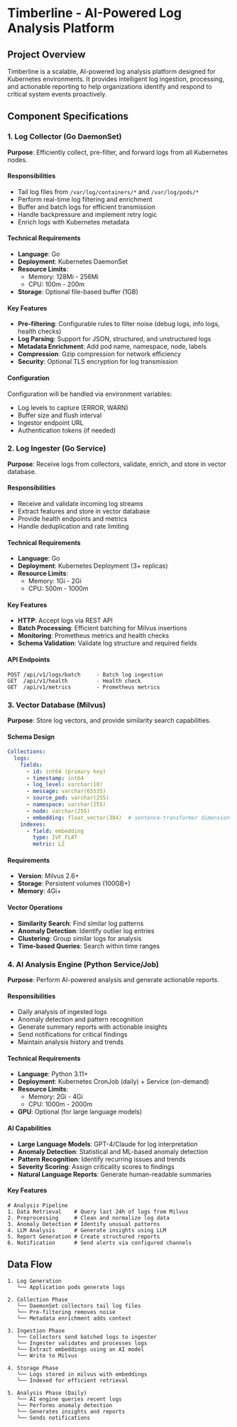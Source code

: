 # Timberline - AI-Powered Log Analysis Platform

## Project Overview

Timberline is a scalable, AI-powered log analysis platform designed for Kubernetes environments. It provides intelligent log ingestion, processing, and actionable reporting to help organizations identify and respond to critical system events proactively.


## Component Specifications

### 1. Log Collector (Go DaemonSet)

**Purpose**: Efficiently collect, pre-filter, and forward logs from all Kubernetes nodes.

#### Responsibilities
- Tail log files from `/var/log/containers/*` and `/var/log/pods/*`
- Perform real-time log filtering and enrichment
- Buffer and batch logs for efficient transmission
- Handle backpressure and implement retry logic
- Enrich logs with Kubernetes metadata

#### Technical Requirements
- **Language**: Go
- **Deployment**: Kubernetes DaemonSet
- **Resource Limits**:
  - Memory: 128Mi - 256Mi
  - CPU: 100m - 200m
- **Storage**: Optional file-based buffer (1GB)

#### Key Features
- **Pre-filtering**: Configurable rules to filter noise (debug logs, info logs, health checks)
- **Log Parsing**: Support for JSON, structured, and unstructured logs
- **Metadata Enrichment**: Add pod name, namespace, node, labels
- **Compression**: Gzip compression for network efficiency
- **Security**: Optional TLS encryption for log transmission

#### Configuration
Configuration will be handled via environment variables:
- Log levels to capture (ERROR, WARN)
- Buffer size and flush interval
- Ingestor endpoint URL
- Authentication tokens (if needed)

### 2. Log Ingester (Go Service)

**Purpose**: Receive logs from collectors, validate, enrich, and store in vector database.

#### Responsibilities
- Receive and validate incoming log streams
- Extract features and store in vector database
- Provide health endpoints and metrics
- Handle deduplication and rate limiting

#### Technical Requirements
- **Language**: Go
- **Deployment**: Kubernetes Deployment (3+ replicas)
- **Resource Limits**:
  - Memory: 1Gi - 2Gi
  - CPU: 500m - 1000m

#### Key Features
- **HTTP**: Accept logs via REST API
- **Batch Processing**: Efficient batching for Milvus insertions
- **Monitoring**: Prometheus metrics and health checks
- **Schema Validation**: Validate log structure and required fields

#### API Endpoints
```
POST /api/v1/logs/batch     - Batch log ingestion
GET  /api/v1/health         - Health check
GET  /api/v1/metrics        - Prometheus metrics
```

### 3. Vector Database (Milvus)

**Purpose**: Store log vectors, and provide similarity search capabilities.

#### Schema Design
```yaml
Collections:
  logs:
    fields:
      - id: int64 (primary key)
      - timestamp: int64
      - log_level: varchar(10)
      - message: varchar(65535)
      - source_pod: varchar(255)
      - namespace: varchar(255)
      - node: varchar(255)
      - embedding: float_vector(384)  # sentence-transformer dimension
    indexes:
      - field: embedding
        type: IVF_FLAT
        metric: L2
```

#### Requirements
- **Version**: Milvus 2.6+
- **Storage**: Persistent volumes (100GB+)
- **Memory**: 4Gi+

#### Vector Operations
- **Similarity Search**: Find similar log patterns
- **Anomaly Detection**: Identify outlier log entries
- **Clustering**: Group similar logs for analysis
- **Time-based Queries**: Search within time ranges

### 4. AI Analysis Engine (Python Service/Job)

**Purpose**: Perform AI-powered analysis and generate actionable reports.

#### Responsibilities
- Daily analysis of ingested logs
- Anomaly detection and pattern recognition
- Generate summary reports with actionable insights
- Send notifications for critical findings
- Maintain analysis history and trends

#### Technical Requirements
- **Language**: Python 3.11+
- **Deployment**: Kubernetes CronJob (daily) + Service (on-demand)
- **Resource Limits**:
  - Memory: 2Gi - 4Gi
  - CPU: 1000m - 2000m
- **GPU**: Optional (for large language models)

#### AI Capabilities
- **Large Language Models**: GPT-4/Claude for log interpretation
- **Anomaly Detection**: Statistical and ML-based anomaly detection
- **Pattern Recognition**: Identify recurring issues and trends
- **Severity Scoring**: Assign criticality scores to findings
- **Natural Language Reports**: Generate human-readable summaries

#### Key Features
```
# Analysis Pipeline
1. Data Retrieval    # Query last 24h of logs from Milvus
2. Preprocessing     # Clean and normalize log data
3. Anomaly Detection # Identify unusual patterns
4. LLM Analysis      # Generate insights using LLM
5. Report Generation # Create structured reports
6. Notification      # Send alerts via configured channels
```

## Data Flow

```
1. Log Generation
   └── Application pods generate logs

2. Collection Phase
   └── DaemonSet collectors tail log files
   └── Pre-filtering removes noise
   └── Metadata enrichment adds context

3. Ingestion Phase
   └── Collectors send batched logs to ingester
   └── Ingester validates and processes logs
   └── Extract embeddings using an AI model
   └── Write to Milvus

4. Storage Phase
   └── Logs stored in milvus with embeddings
   └── Indexed for efficient retrieval

5. Analysis Phase (Daily)
   └── AI engine queries recent logs
   └── Performs anomaly detection
   └── Generates insights and reports
   └── Sends notifications
```
